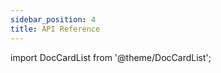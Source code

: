 ```yaml
---
sidebar_position: 4
title: API Reference
---
```

import DocCardList from '@theme/DocCardList';


<DocCardList />